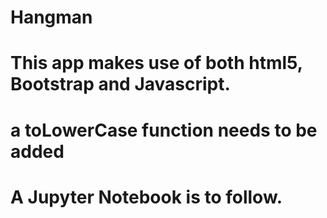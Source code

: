 # Hangman
# This app makes use of both html5, Bootstrap and Javascript. 
# a toLowerCase function needs to be added
  
 # A Jupyter Notebook is to follow.

